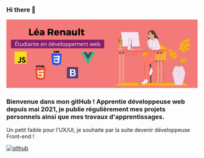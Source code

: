 ### Hi there 👋
![Étudiante en développement web et mobile ](https://github.com/Learenault/Learenault/blob/main/learnt_git.png)

### Bienvenue dans mon gitHub ! Apprentie développeuse web depuis mai 2021, je publie régulièrement mes projets personnels ainsi que mes travaux d'apprentissages. 
Un petit faible pour l'UX/UI, je souhaite par la suite devenir développeuse Front-end ! 

[<img src='https://cdn.jsdelivr.net/npm/simple-icons@3.0.1/icons/github.svg' alt='github' height='40'>](https://github.com/Learenault)  

